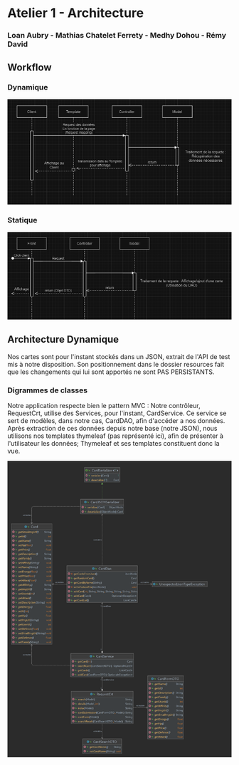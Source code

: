 # Atelier 1 - Architecture
### Loan Aubry - Mathias Chatelet Ferrety - Medhy Dohou - Rémy David

## Workflow

### Dynamique
![Workflow Dynamique](imgs/flow_dynamic.png)

### Statique
![Workflow Statique](imgs/flow_static.png)

## Architecture Dynamique

Nos cartes sont pour l'instant stockés dans un JSON, extrait de l'API de test mis à notre disposition. Son positionnement dans le dossier resources
fait que les changements qui lui sont apportés ne sont PAS PERSISTANTS.

### Digrammes de classes
Notre application respecte bien le pattern MVC : Notre contrôleur, RequestCrt, utilise des Services, pour l'instant, CardService. Ce service se sert de modèles,
dans notre cas, CardDAO, afin d'accéder a nos données. Après extraction de ces données depuis notre base (notre JSON), nous utilisons nos templates thymeleaf (pas représenté ici),
afin de présenter à l'utilisateur les données; Thymeleaf et ses templates constituent donc la vue.

![Diagramme de classes pour le backend en SpringBoot](./imgs/class.png)